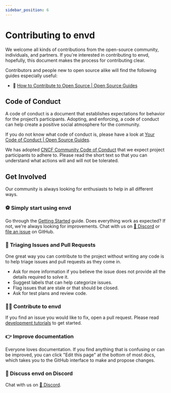 ```yaml
---
sidebar_position: 6
---
```


# Contributing to envd

We welcome all kinds of contributions from the open-source community, individuals, and partners. If you're interested in contributing to envd, hopefully, this document makes the process for contributing clear.

Contributors and people new to open source alike will find the following guides especially useful:

- 👀 [How to Contribute to Open Source | Open Source Guides](https://opensource.guide/how-to-contribute/)

## Code of Conduct

A code of conduct is a document that establishes expectations for behavior for the project’s participants. Adopting, and enforcing, a code of conduct can help create a positive social atmosphere for the community.

If you do not know what code of conduct is, please have a look at [Your Code of Conduct | Open Source Guides](https://opensource.guide/code-of-conduct/).

We has adopted [CNCF Community Code of Conduct](https://github.com/cncf/foundation/blob/main/code-of-conduct.md) that we expect project participants to adhere to. Please read the short text so that you can understand what actions will and will not be tolerated.

## Get Involved

Our community is always looking for enthusiasts to help in all different ways.

### ⚽ Simply start using envd

Go through the [Getting Started](../get-started) guide. Does everything work as expected? If not, we're always looking for improvements. Chat with us on [💬 Discord](https://discord.gg/KqswhpVgdU) or [file an issue](https://github.com/tensorchord/envd/issues/new/choose) on GitHub.

### 🙋 Triaging Issues and Pull Requests

One great way you can contribute to the project without writing any code is to help triage issues and pull requests as they come in.

- Ask for more information if you believe the issue does not provide all the details required to solve it.
- Suggest labels that can help categorize issues.
- Flag issues that are stale or that should be closed.
- Ask for test plans and review code.

<!-- TODO: bot usage -->

### 👨‍💻 Contribute to envd

If you find an issue you would like to fix, open a pull request. Please read [development tutorials](./development) to get started.

### 👉 Improve documentation

Everyone loves documentation. If you find anything that is confusing or can be improved, you can click "Edit this page" at the bottom of most docs, which takes you to the GitHub interface to make and propose changes.

### 💬 Discuss envd on Discord

Chat with us on [💬 Discord](https://discord.gg/KqswhpVgdU).
